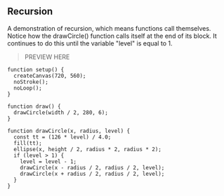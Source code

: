 ## Recursion

A demonstration of recursion, which means functions call themselves. Notice how the drawCircle() function calls itself at the end of its block. It continues to do this until the variable "level" is equal to 1.

> PREVIEW HERE

```
function setup() {
  createCanvas(720, 560);
  noStroke();
  noLoop();
}

function draw() {
  drawCircle(width / 2, 280, 6);
}

function drawCircle(x, radius, level) {
  const tt = (126 * level) / 4.0;
  fill(tt);
  ellipse(x, height / 2, radius * 2, radius * 2);
  if (level > 1) {
    level = level - 1;
    drawCircle(x - radius / 2, radius / 2, level);
    drawCircle(x + radius / 2, radius / 2, level);
  }
}
```